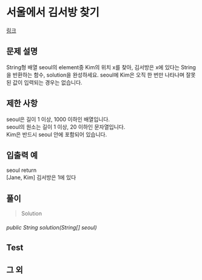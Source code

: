 # 서울에서 김서방 찾기
[링크](https://programmers.co.kr/learn/courses/30/lessons/12919)

## 문제 설명
String형 배열 seoul의 element중 Kim의 위치 x를 찾아, 김서방은 x에 있다는 String을 반환하는 함수, solution을 완성하세요. seoul에 Kim은 오직 한 번만 나타나며 잘못된 값이 입력되는 경우는 없습니다.


## 제한 사항
seoul은 길이 1 이상, 1000 이하인 배열입니다.  
seoul의 원소는 길이 1 이상, 20 이하인 문자열입니다.  
Kim은 반드시 seoul 안에 포함되어 있습니다.  


## 입출력 예

seoul	return  
[Jane, Kim]	김서방은 1에 있다


## 풀이
> Solution
###### public String solution(String[] seoul)     
    
    
## Test    


## 그 외
